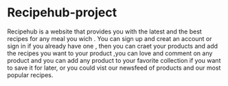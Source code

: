 # Recipehub-project
Recipehub is a website that provides you with the latest and the best recipes for any meal you wich .
You can sign up and creat an account or sign in if you already have one , then you can craet your products and add the recipes you want to your product ,you can love and 
comment on any product and you can add any product to your favorite collection if you want to save it for later, or you could vist our newsfeed of products and our most 
popular recipes.
